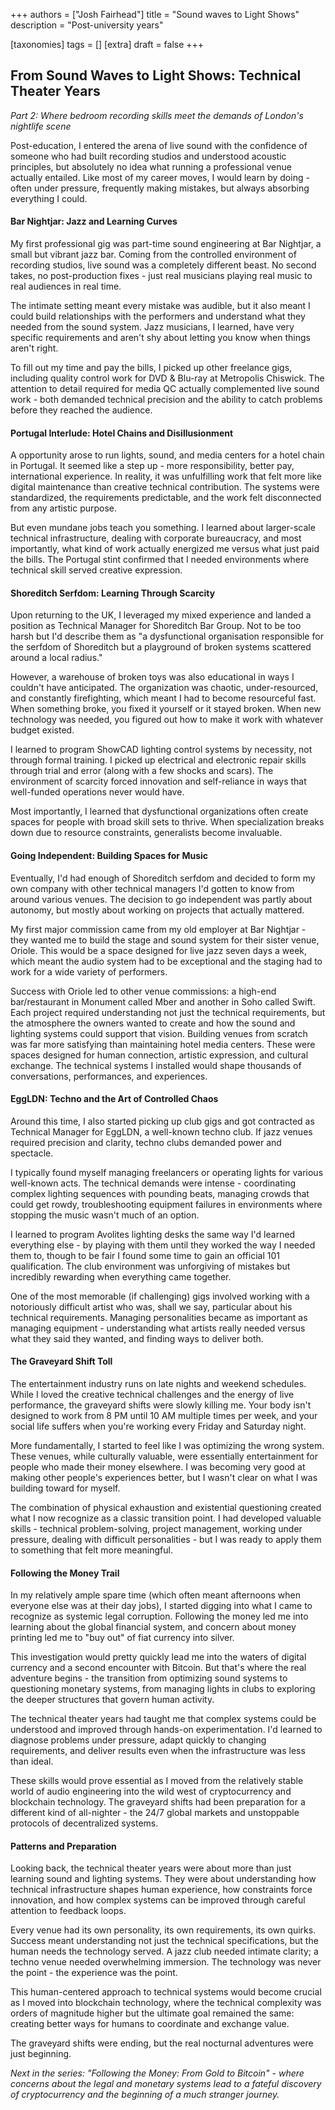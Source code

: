 +++
authors = ["Josh Fairhead"]
title = "Sound waves to Light Shows"
description = "Post-university years"

[taxonomies]
tags = []
[extra]
draft = false
+++

## From Sound Waves to Light Shows: Technical Theater Years

*Part 2: Where bedroom recording skills meet the demands of London's nightlife scene*

Post-education, I entered the arena of live sound with the confidence of someone who had built recording studios and understood acoustic principles, but absolutely no idea what running a professional venue actually entailed. Like most of my career moves, I would learn by doing - often under pressure, frequently making mistakes, but always absorbing everything I could.

#### Bar Nightjar: Jazz and Learning Curves
My first professional gig was part-time sound engineering at Bar Nightjar, a small but vibrant jazz bar. Coming from the controlled environment of recording studios, live sound was a completely different beast. No second takes, no post-production fixes - just real musicians playing real music to real audiences in real time.

The intimate setting meant every mistake was audible, but it also meant I could build relationships with the performers and understand what they needed from the sound system. Jazz musicians, I learned, have very specific requirements and aren't shy about letting you know when things aren't right.

To fill out my time and pay the bills, I picked up other freelance gigs, including quality control work for DVD & Blu-ray at Metropolis Chiswick. The attention to detail required for media QC actually complemented live sound work - both demanded technical precision and the ability to catch problems before they reached the audience.

#### Portugal Interlude: Hotel Chains and Disillusionment
A opportunity arose to run lights, sound, and media centers for a hotel chain in Portugal. It seemed like a step up - more responsibility, better pay, international experience. In reality, it was unfulfilling work that felt more like digital maintenance than creative technical contribution. The systems were standardized, the requirements predictable, and the work felt disconnected from any artistic purpose.

But even mundane jobs teach you something. I learned about larger-scale technical infrastructure, dealing with corporate bureaucracy, and most importantly, what kind of work actually energized me versus what just paid the bills. The Portugal stint confirmed that I needed environments where technical skill served creative expression.

#### Shoreditch Serfdom: Learning Through Scarcity
Upon returning to the UK, I leveraged my mixed experience and landed a position as Technical Manager for Shoreditch Bar Group. Not to be too harsh but I'd describe them as "a dysfunctional organisation responsible for the serfdom of Shoreditch but a playground of broken systems scattered around a local radius."

However, a warehouse of broken toys was also educational in ways I couldn't have anticipated. The organization was chaotic, under-resourced, and constantly firefighting, which meant I had to become resourceful fast. When something broke, you fixed it yourself or it stayed broken. When new technology was needed, you figured out how to make it work with whatever budget existed.

I learned to program ShowCAD lighting control systems by necessity, not through formal training. I picked up electrical and electronic repair skills through trial and error (along with a few shocks and scars). The environment of scarcity forced innovation and self-reliance in ways that well-funded operations never would have.

Most importantly, I learned that dysfunctional organizations often create spaces for people with broad skill sets to thrive. When specialization breaks down due to resource constraints, generalists become invaluable.

#### Going Independent: Building Spaces for Music
Eventually, I'd had enough of Shoreditch serfdom and decided to form my own company with other technical managers I'd gotten to know from around various venues. The decision to go independent was partly about autonomy, but mostly about working on projects that actually mattered.

My first major commission came from my old employer at Bar Nightjar - they wanted me to build the stage and sound system for their sister venue, Oriole. This would be a space designed for live jazz seven days a week, which meant the audio system had to be exceptional and the staging had to work for a wide variety of performers.

Success with Oriole led to other venue commissions: a high-end bar/restaurant in Monument called Mber and another in Soho called Swift. Each project required understanding not just the technical requirements, but the atmosphere the owners wanted to create and how the sound and lighting systems could support that vision.
Building venues from scratch was far more satisfying than maintaining hotel media centers. These were spaces designed for human connection, artistic expression, and cultural exchange. The technical systems I installed would shape thousands of conversations, performances, and experiences.

#### EggLDN: Techno and the Art of Controlled Chaos
Around this time, I also started picking up club gigs and got contracted as Technical Manager for EggLDN, a well-known techno club. If jazz venues required precision and clarity, techno clubs demanded power and spectacle.

I typically found myself managing freelancers or operating lights for various well-known acts. The technical demands were intense - coordinating complex lighting sequences with pounding beats, managing crowds that could get rowdy, troubleshooting equipment failures in environments where stopping the music wasn't much of an option.

I learned to program Avolites lighting desks the same way I'd learned everything else - by playing with them until they worked the way I needed them to, though to be fair I found some time to gain an official 101 qualification. The club environment was unforgiving of mistakes but incredibly rewarding when everything came together.

One of the most memorable (if challenging) gigs involved working with a notoriously difficult artist who was, shall we say, particular about his technical requirements. Managing personalities became as important as managing equipment - understanding what artists really needed versus what they said they wanted, and finding ways to deliver both.

#### The Graveyard Shift Toll
The entertainment industry runs on late nights and weekend schedules. While I loved the creative technical challenges and the energy of live performance, the graveyard shifts were slowly killing me. Your body isn't designed to work from 8 PM until 10 AM multiple times per week, and your social life suffers when you're working every Friday and Saturday night.

More fundamentally, I started to feel like I was optimizing the wrong system. These venues, while culturally valuable, were essentially entertainment for people who made their money elsewhere. I was becoming very good at making other people's experiences better, but I wasn't clear on what I was building toward for myself.

The combination of physical exhaustion and existential questioning created what I now recognize as a classic transition point. I had developed valuable skills - technical problem-solving, project management, working under pressure, dealing with difficult personalities - but I was ready to apply them to something that felt more meaningful.

#### Following the Money Trail
In my relatively ample spare time (which often meant afternoons when everyone else was at their day jobs), I started digging into what I came to recognize as systemic legal corruption. Following the money led me into learning about the global financial system, and concern about money printing led me to "buy out" of fiat currency into silver.

This investigation would pretty quickly lead me into the waters of digital currency and a second encounter with Bitcoin. But that's where the real adventure begins - the transition from optimizing sound systems to questioning monetary systems, from managing lights in clubs to exploring the deeper structures that govern human activity.

The technical theater years had taught me that complex systems could be understood and improved through hands-on experimentation. I'd learned to diagnose problems under pressure, adapt quickly to changing requirements, and deliver results even when the infrastructure was less than ideal.

These skills would prove essential as I moved from the relatively stable world of audio engineering into the wild west of cryptocurrency and blockchain technology. The graveyard shifts had been preparation for a different kind of all-nighter - the 24/7 global markets and unstoppable protocols of decentralized systems.

#### Patterns and Preparation
Looking back, the technical theater years were about more than just learning sound and lighting systems. They were about understanding how technical infrastructure shapes human experience, how constraints force innovation, and how complex systems can be improved through careful attention to feedback loops.

Every venue had its own personality, its own requirements, its own quirks. Success meant understanding not just the technical specifications, but the human needs the technology served. A jazz club needed intimate clarity; a techno venue needed overwhelming immersion. The technology was never the point - the experience was the point.

This human-centered approach to technical systems would become crucial as I moved into blockchain technology, where the technical complexity was orders of magnitude higher but the ultimate goal remained the same: creating better ways for humans to coordinate and exchange value.

The graveyard shifts were ending, but the real nocturnal adventures were just beginning.

*Next in the series: "Following the Money: From Gold to Bitcoin" - where concerns about the legal and monetary systems lead to a fateful discovery of cryptocurrency and the beginning of a much stranger journey.*